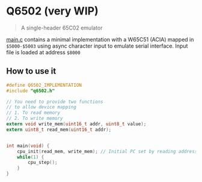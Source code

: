 # Q6502 (very WIP)

> A single-header 65C02 emulator

[main.c](main.c) contains a minimal implementation with a W65C51 (ACIA) mapped in `$5000-$5003`
using async character input to emulate serial interface. Input file is loaded at address `$8000`

## How to use it

```c
#define Q6502_IMPLEMENTATION
#include "q6502.h"

// You need to provide two functions
// to allow device mapping
// 1. To read memory
// 2. To write memory
extern void write_mem(uint16_t addr, uint8_t value);
extern uint8_t read_mem(uint16_t addr);


int main(void) {
    cpu_init(read_mem, write_mem); // Initial PC set by reading address at $FFFC-$FFFD
    while(1) {
        cpu_step();
    }
}
```